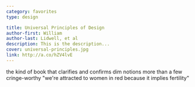 ```yaml
---
category: favorites
type: design

title: Universal Principles of Design
author-first: William
author-last: Lidwell, et al
description: This is the description...
cover: universal-principles.jpg
link: http://a.co/hZV4lvE
---
```


the kind of book that clarifies and confirms dim notions
more than a few cringe-worthy "we're attracted to women in red because it implies fertility"